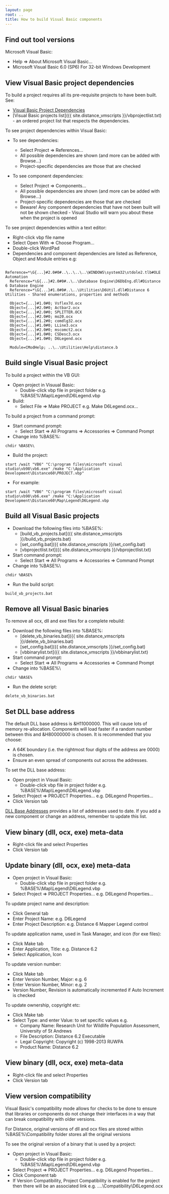 ```yaml
---
layout: page
root: ..
title: How to build Visual Basic components
---
```


Find out tool versions
----------------------

Microsoft Visual Basic:

* Help => About Microsoft Visual Basic...
* Microsoft Visual Basic 6.0 (SP6) For 32-bit Windows Development

View Visual Basic project dependencies
--------------------------------------

To build a project requires all its pre-requisite projects to have been built. See:

* [Visual Basic Project Dependencies](./VisualBasicProjectDependencies.html)
* [Visual Basic projects list]({{ site.distance_vmscripts }}/vbprojectlist.txt) - an ordered project list that respects the dependencies.

To see project dependencies within Visual Basic:

* To see dependencies:
  - Select Project => References...
  - All possible dependencies are shown (and more can be added with Browse...)
  - Project-specific dependencies are those that are checked

* To see component dependencies:
  - Select Project => Components...
  - All possible dependencies are shown (and more can be added with Browse...)
  - Project-specific dependencies are those that are checked
  - Beware! Any component dependencies that have not been built will not be shown checked - Visual Studio will warn you about these when the project is opened

To see project dependencies within a text editor:

* Right-click vbp file name
* Select Open With => Choose Program...
* Double-click WordPad
* Dependencies and component dependencies are listed as Reference, Object and Module entries e.g:

<p/>

      Reference=*\G{...}#2.0#0#..\..\..\..\WINDOWS\system32\stdole2.tlb#OLE Automation
      Reference=*\G{...}#2.0#0#..\..\Database Engine\D6DbEng.dll#Distance 6 Database Engine
      Reference=*\G{...}#1.0#0#..\..\Utilities\D6Util.dll#Distance 6 Utilities - Shared enumerations, properties and methods

      Object={...}#1.0#0; Vsflex7d.ocx
      Object={...}#2.0#0; Actbar2.ocx
      Object={...}#2.0#0; SPLITTER.OCX
      Object={...}#2.0#0; mo20.ocx
      Object={...}#1.2#0; comdlg32.ocx
      Object={...}#1.0#0; LLine3.ocx
      Object={...}#2.0#0; mscomct2.ocx
      Object={...}#1.0#0; CSDesc3.ocx
      Object={...}#1.0#0; D6Legend.ocx

      Module=CModHelp; ..\..\Utilities\Help\distance.b

Build single Visual Basic project
---------------------------------

To build a project within the VB GUI:

* Open project in Visuual Basic:
  - Double-click vbp file in project folder e.g. %BASE%\Map\Legend\D6Legend.vbp
* Build:
  - Select File => Make PROJECT e.g. Make D6Legend.ocx...

To build a project from a command prompt:

* Start command prompt:
  - Select Start => All Programs => Accessories => Command Prompt
* Change into %BASE%:

<p/>

    chdir %BASE%\

* Build the project:

<p/>

    start /wait "VB6" "C:\program files\microsoft visual studio\vb98\vb6.exe" /make "C:\Application Development\Distance60\PROJECT.vbp"

  - For example:

<p/>

    start /wait "VB6" "C:\program files\microsoft visual studio\vb98\vb6.exe" /make "C:\Application Development\Distance60\Map\Legend\D6Legend.vbp

Build all Visual Basic projects
-------------------------------

* Download the following files into %BASE%\:
  - [build_vb_projects.bat]({{ site.distance_vmscripts }}/build_vb_projects.bat)
  - [set_config.bat]({{ site.distance_vmscripts }}/set_config.bat)
  - [vbprojectlist.txt]({{ site.distance_vmscripts }}/vbprojectlist.txt)
* Start command prompt:
  - Select Start => All Programs => Accessories => Command Prompt
* Change into %BASE%\

<p/>

    chdir %BASE%

* Run the build script:

<p/>

    build_vb_projects.bat

Remove all Visual Basic binaries
--------------------------------

To remove all ocx, dll and exe files for a complete rebuild:

* Download the following files into %BASE%\:
  - [delete_vb_binaries.bat]({{ site.distance_vmscripts }}/delete_vb_binaries.bat)
  - [set_config.bat]({{ site.distance_vmscripts }}/set_config.bat)
  - [vbbinarylist.txt]({{ site.distance_vmscripts }}/vbbinarylist.txt)
* Start command prompt:
  - Select Start => All Programs => Accessories => Command Prompt
* Change into %BASE%\

<p/>

    chdir %BASE%

* Run the delete script:

<p/>

    delete_vb_binaries.bat

Set DLL base address
--------------------

The default DLL base address is &H11000000. This will cause lots of memory re-allocation. Components will load faster if a random number between this and &H80000000 is chosen. It is recommended that you choose:

* A 64K boundary (i.e. the rightmost four digits of the address are 0000) is chosen.
* Ensure an even spread of components out across the addresses.

To set the DLL base address:

* Open project in Visual Basic:
  - Double-click vbp file in project folder e.g. %BASE%\Map\Legend\D6Legend.vbp
* Select Project => PROJECT Properties... e.g. D6Legend Properties...
* Click Version tab

[DLL Base Addresses](./DllBaseAddresses.html) provides a list of addresses used to date. If you add a new component or change an address, remember to update this list.

View binary (dll, ocx, exe) meta-data
-------------------------------------

* Right-click file and select Properties
* Click Version tab

Update binary (dll, ocx, exe) meta-data
---------------------------------------

* Open project in Visual Basic:
  - Double-click vbp file in project folder e.g. %BASE%\Map\Legend\D6Legend.vbp
* Select Project => PROJECT Properties... e.g. D6Legend Properties...

To update project name and description:

* Click General tab
* Enter Project Name: e.g. D6Legend
* Enter Project Description: e.g. Distance 6 Mapper Legend control

To update application name, used in Task Manager, and icon (for exe files):

* Click Make tab
* Enter Application, Title: e.g. Distance 6.2
* Select Application, Icon

To update version number:

* Click Make tab
* Enter Version Number, Major: e.g. 6
* Enter Version Number, Minor: e.g. 2
* Version Number, Revision is automatically incremented if Auto Increment is checked

To update ownership, copyright etc:

* Click Make tab
* Select Type: and enter Value: to set specific values e.g.
  - Company Name: Research Unit for Wildlife Population Assessment, University of St Andrews
  - File Description: Distance 6.2 Executable
  - Legal Copyright: Copyright (c) 1998-2013 RUWPA
  - Product Name: Distance 6.2

View binary (dll, ocx, exe) meta-data
-------------------------------------

* Right-click file and select Properties
* Click Version tab

View version compatibility
--------------------------

Visual Basic's compatibility mode allows for checks to be done to ensure that libraries or components do not change their interfaces in a way that can break compatibility with older versions.

For Distance, original versions of dll and ocx files are stored within %BASE%\Compatibility folder stores all the original versions

To see the original version of a binary that is used by a project:

* Open project in Visual Basic:
  - Double-click vbp file in project folder e.g. %BASE%\Map\Legend\D6Legend.vbp
* Select Project => PROJECT Properties... e.g. D6Legend Properties...
* Click Component tab
* If Version Compatibility, Project Compatibility is enabled for the project then there will be an associated link e.g. ..\..\Compatibility\D6Legend.ocx
